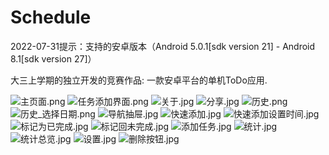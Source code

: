 # Schedule
2022-07-31提示：支持的安卓版本（Android 5.0.1[sdk version 21] - Android 8.1[sdk version 27]）


大三上学期的独立开发的竞赛作品: 一款安卓平台的单机ToDo应用.

![主页面.png](https://github.com/Alpha2J/Schedule/blob/master/pics/%E4%B8%BB%E9%A1%B5%E9%9D%A2.png)
![任务添加界面.png](https://github.com/Alpha2J/Schedule/blob/master/pics/%E4%BB%BB%E5%8A%A1%E6%B7%BB%E5%8A%A0%E7%95%8C%E9%9D%A2.png)
![关于.jpg](https://github.com/Alpha2J/Schedule/blob/master/pics/%E5%85%B3%E4%BA%8E.jpg)
![分享.jpg](https://github.com/Alpha2J/Schedule/blob/master/pics/%E5%88%86%E4%BA%AB.jpg)
![历史.png](https://github.com/Alpha2J/Schedule/blob/master/pics/%E5%8E%86%E5%8F%B2.png)
![历史_选择日期.png](https://github.com/Alpha2J/Schedule/blob/master/pics/%E5%8E%86%E5%8F%B2_%E9%80%89%E6%8B%A9%E6%97%A5%E6%9C%9F.png)
![导航抽屉.jpg](https://github.com/Alpha2J/Schedule/blob/master/pics/%E5%AF%BC%E8%88%AA%E6%8A%BD%E5%B1%89.jpg)
![快速添加.jpg](https://github.com/Alpha2J/Schedule/blob/master/pics/%E5%BF%AB%E9%80%9F%E6%B7%BB%E5%8A%A0.jpg)
![快速添加设置时间.jpg](https://github.com/Alpha2J/Schedule/blob/master/pics/%E5%BF%AB%E9%80%9F%E6%B7%BB%E5%8A%A0%E8%AE%BE%E7%BD%AE%E6%97%B6%E9%97%B4.jpg)
![标记为已完成.jpg](https://github.com/Alpha2J/Schedule/blob/master/pics/%E6%A0%87%E8%AE%B0%E4%B8%BA%E5%B7%B2%E5%AE%8C%E6%88%90.jpg)
![标记回未完成.jpg](https://github.com/Alpha2J/Schedule/blob/master/pics/%E6%A0%87%E8%AE%B0%E5%9B%9E%E6%9C%AA%E5%AE%8C%E6%88%90.jpg)
![添加任务.jpg](https://github.com/Alpha2J/Schedule/blob/master/pics/%E6%B7%BB%E5%8A%A0%E4%BB%BB%E5%8A%A1.jpg)
![统计.jpg](https://github.com/Alpha2J/Schedule/blob/master/pics/%E7%BB%9F%E8%AE%A1.jpg)
![统计总览.jpg](https://github.com/Alpha2J/Schedule/blob/master/pics/%E7%BB%9F%E8%AE%A1%E6%80%BB%E8%A7%88.jpg)
![设置.jpg](https://github.com/Alpha2J/Schedule/blob/master/pics/%E8%AE%BE%E7%BD%AE.jpg)
![删除按钮.jpg](https://github.com/Alpha2J/Schedule/blob/master/pics/%E5%88%A0%E9%99%A4%E6%8C%89%E9%92%AE.jpg)
